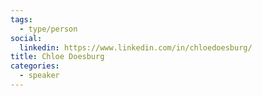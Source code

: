 ```yaml
---
tags:
  - type/person
social:
  linkedin: https://www.linkedin.com/in/chloedoesburg/
title: Chloe Doesburg
categories:
  - speaker
---
```


